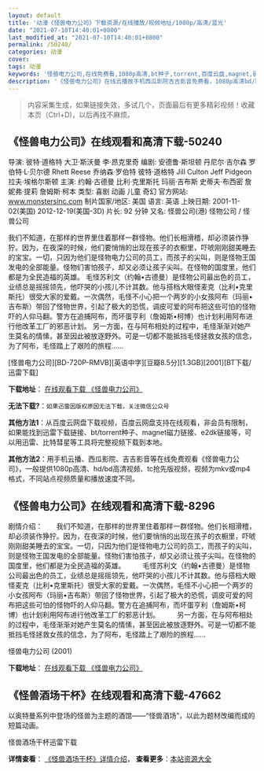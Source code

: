 ```yaml
---
layout: default
title: '动漫《怪兽电力公司》下载资源/在线播放/视频地址/1080p/高清/蓝光'
date: "2021-07-10T14:40:01+0800"
last_modified_at: "2021-07-10T14:40:01+0800"
permalink: /50240/
categories: 动漫
cover:
tags: 动漫
keywords: '怪兽电力公司,在线免费看,1080p高清,bt种子,torrent,百度云盘,magnet,磁力链,迅雷下载资源'
description: '《怪兽电力公司》在线云播放手机西瓜影院吉吉影音免费看，1080p高清bd/hd未删减完整版和tc抢先枪版，mkv/mp4格式，附带bt/torrent种子、magnet/磁力链、百度云盘、网盘资源迅雷下载链接'
---
```


>内容采集生成，如果链接失效，多试几个，页面最后有更多精彩视频！收藏本页（Ctrl+D)，以后再找不麻烦。


## 《怪兽电力公司》在线观看和高清下载-50240

导演: 彼特·道格特 大卫·斯沃曼 李·昂克里奇 编剧: 安德鲁·斯坦顿 丹尼尔·吉尔森 罗伯特·L·贝尔德 Rhett Reese 乔纳森·罗伯特 彼特·道格特 Jill Culton Jeff Pidgeon 拉夫·埃格尔斯顿 主演: 约翰·古德曼 比利·克里斯托 玛丽·吉布斯 史蒂夫·布西密 詹妮弗·提莉 詹姆斯·柯本 类型: 喜剧 动画 儿童 奇幻 官方网站: www.monstersinc.com 制片国家/地区: 美国 语言: 英语 上映日期: 2001-11-02(美国) 2012-12-19(美国-3D) 片长: 92 分钟 又名: 怪兽公司(港) 怪物公司 / 怪兽公司

我们不知道，在那样的世界里住着那样一群怪物。他们长相滑稽，却必须装作狰狞。因为，在夜深的时候，他们要悄悄的出现在孩子的衣橱里，吓唬刚刚甜美睡去的宝宝。一切，只因为他们是怪物电力公司的员工，而孩子的尖叫，则是怪物王国发电的全部能量。怪物们害怕孩子，却又必须让孩子尖叫。在怪物的国度里，他们都是为全民造福的英雄。 毛怪苏利文（约翰•古德曼）是怪物公司最出色的员工，业绩总是摇摇领先，他吓哭的小孩儿不计其数。他与搭档大眼怪麦克（比利•克里斯托）很受大家的爱戴。一次偶然，毛怪不小心把一个两岁的小女孩阿布（玛丽•吉布斯）带回了怪物世界，引起了极大的恐慌，调皮可爱的阿布把这些可怕的怪物吓的人仰马翻。警方在追捕阿布，而坏蛋亨利（詹姆斯•柯博）也计划利用阿布进行他改革工厂的邪恶计划。 另一方面，在与阿布相处的过程中，毛怪渐渐对她产生莫名的情愫，甚至因此被放逐野外。可是一切都不能抵挡毛怪拯救女孩的信念，为了阿布，毛怪踏上了艰险的旅程……


[怪兽电力公司][BD-720P-RMVB][英语中字][豆瓣8.5分][1.3GB][2001][BT下载/迅雷下载]

**下载地址**： [在线观看下载 《怪兽电力公司》](https://www.btdx8.com/torrent/monsters_inc_2001.html) 


**无法下载?**：`如果迅雷因版权原因无法下载，关注微信公众号 `

**其他方法1**：从百度云网盘下载视频，百度云网盘支持在线观看，非会员有限制，如果能找到迅雷下载链接、bt/torrent种子、magnet磁力链接、e2dk链接等，可以用迅雷、比特彗星等工具将完整视频下载到本地。

**其他方法2**：用手机云播、西瓜影院、吉吉影音等在线免费观看《怪兽电力公司》，一般提供1080p高清、hd/bd高清视频、tc抢先版视频，视频为mkv或mp4格式，不同站点视频质量和播放速度不同。


## 《怪兽电力公司》在线观看和高清下载-8296

剧情介绍：　　我们不知道，在那样的世界里住着那样一群怪物。他们长相滑稽，却必须装作狰狞。因为，在夜深的时候，他们要悄悄的出现在孩子的衣橱里，吓唬刚刚甜美睡去的宝宝。一切，只因为他们是怪物电力公司的员工，而孩子的尖叫，则是怪物王国发电的全部能量。怪物们害怕孩子，却又必须让孩子尖叫。在怪物的国度里，他们都是为全民造福的英雄。  　　毛怪苏利文（约翰•古德曼）是怪物公司最出色的员工，业绩总是摇摇领先，他吓哭的小孩儿不计其数。他与搭档大眼怪麦克（比利•克里斯托）很受大家的爱戴。一次偶然，毛怪不小心把一个两岁的小女孩阿布（玛丽•吉布斯）带回了怪物世界，引起了极大的恐慌，调皮可爱的阿布把这些可怕的怪物吓的人仰马翻。警方在追捕阿布，而坏蛋亨利（詹姆斯•柯博）也计划利用阿布进行他改革工厂的邪恶计划。  　　另一方面，在与阿布相处的过程中，毛怪渐渐对她产生莫名的情愫，甚至因此被放逐野外。可是一切都不能抵挡毛怪拯救女孩的信念，为了阿布，毛怪踏上了艰险的旅程……


怪兽电力公司 (2001)

**下载地址**： [在线观看下载 《怪兽电力公司》](https://www.btbtdy.me/btdy/dy11252.html) 


## 《怪兽酒场干杯》在线观看和高清下载-47662

以奥特曼系列中登场的怪兽为主题的酒馆——“怪兽酒场”，以此为题材改编而成的短篇动画。<!---剧情end--->


怪兽酒场干杯迅雷下载

**详情查看**： [《怪兽酒场干杯》详情介绍](/movie/47662/)， **查看更多**：[本站资源大全](/movie/t/all/)

